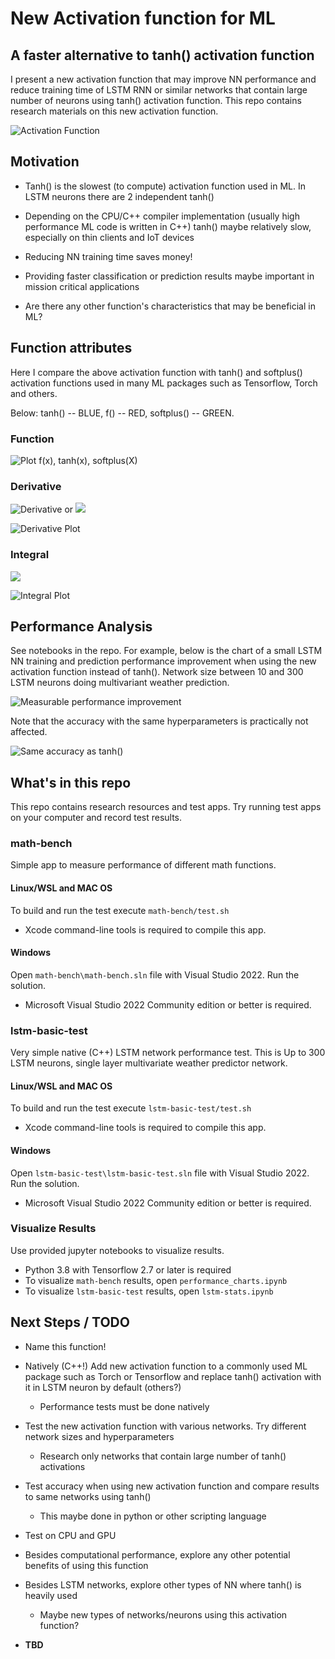# New Activation function for ML

## A faster alternative to tanh() activation function

I present a new activation function that may improve NN performance and
reduce training time of LSTM RNN or similar networks that contain large
number of neurons using tanh() activation function. This repo contains
research materials on this new activation function.

![Activation Function](images/media/image1.png)

## Motivation

-   Tanh() is the slowest (to compute) activation function used in ML.
    In LSTM neurons there are 2 independent tanh()

-   Depending on the CPU/C++ compiler implementation (usually high
    performance ML code is written in C++) tanh() maybe relatively slow,
    especially on thin clients and IoT devices

-   Reducing NN training time saves money!

-   Providing faster classification or prediction results maybe
    important in mission critical applications

-   Are there any other function's characteristics that may be beneficial
    in ML?

## Function attributes

Here I compare the above activation function with tanh() and softplus()
activation functions used in many ML packages such as Tensorflow, Torch
and others.

Below: tanh() -- BLUE, f() -- RED, softplus() -- GREEN.

### Function
![Plot f(x), tanh(x), softplus(X)](images/media/image2.png)

### Derivative
![Derivative](images/media/image3.png) or ![](images/media/image4.png)

![Derivative Plot](images/media/image5.png)

### Integral
![](images/media/image6.png)

![Integral Plot](images/media/image7.png)

## Performance Analysis

See notebooks in the repo. For example, below is the chart of a small
LSTM NN training and prediction performance improvement when using the
new activation function instead of tanh(). Network size between 10 and
300 LSTM neurons doing multivariant weather prediction.

![Measurable performance improvement](images/media/image8.png)

Note that the accuracy with the same hyperparameters is practically not
affected.

![Same accuracy as tanh()](images/media/image9.png)

## What's in this repo

This repo contains research resources and test apps. Try running test apps on 
your computer and record test results.

### math-bench

Simple app to measure performance of different math functions. 

#### Linux/WSL and MAC OS

To build and run the test execute `math-bench/test.sh`

* Xcode command-line tools is required to compile this app.

#### Windows 

Open `math-bench\math-bench.sln` file with Visual Studio 2022. Run the solution.

* Microsoft Visual Studio 2022 Community edition or better is required.

### lstm-basic-test

Very simple native (C++) LSTM network performance test. This is Up to 300 LSTM neurons, 
single layer multivariate weather predictor network.

#### Linux/WSL and MAC OS

To build and run the test execute `lstm-basic-test/test.sh`

* Xcode command-line tools is required to compile this app.

#### Windows 

Open `lstm-basic-test\lstm-basic-test.sln` file with Visual Studio 2022. Run the solution.

* Microsoft Visual Studio 2022 Community edition or better is required.

### Visualize Results

Use provided jupyter notebooks to visualize results.

* Python 3.8 with Tensorflow 2.7 or later is required 
* To visualize `math-bench` results, open `performance_charts.ipynb`
* To visualize `lstm-basic-test` results, open `lstm-stats.ipynb`


## Next Steps / TODO

-   Name this function!

-   Natively (C++!) Add new activation function to a commonly used ML
    package such as Torch or Tensorflow and replace tanh() activation
    with it in LSTM neuron by default (others?)

    -   Performance tests must be done natively

-   Test the new activation function with various networks. Try
    different network sizes and hyperparameters

    -   Research only networks that contain large number of tanh()
        activations

-   Test accuracy when using new activation function and compare results
    to same networks using tanh()

    -   This maybe done in python or other scripting language

-   Test on CPU and GPU

-   Besides computational performance, explore any other potential benefits 
    of using this function

-   Besides LSTM networks, explore other types of NN where tanh() is heavily 
    used

    -   Maybe new types of networks/neurons using this activation function?

- **TBD**
